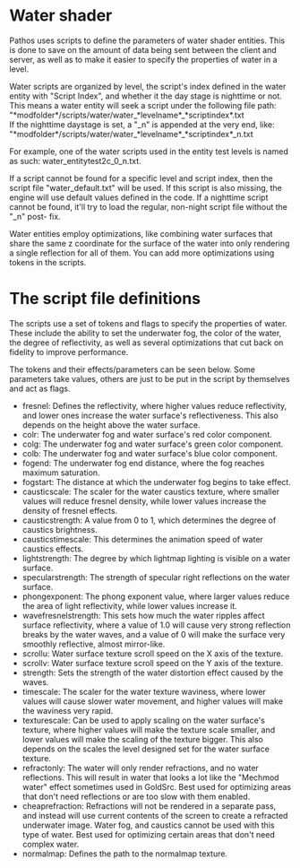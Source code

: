 # Water shader

Pathos uses scripts to define the parameters of water shader entities. This is done to save on the amount of
data being sent between the client and server, as well as to make it easier to specify the properties of water
in a level.

Water scripts are organized by level, the script's index defined in the water entity with "Script Index", and
whether it the day stage is nighttime or not. This means a water entity will seek a script under the following
file path:<br />
"\*modfolder\*/scripts/water/water\_\*levelname\*\_\*scriptindex\*.txt<br />
If the nighttime daystage is set, a "_n" is appended at the very end, like:<br />
"\*modfolder\*/scripts/water/water\_\*levelname\*\_\*scriptindex\*\_n.txt<br />

For example, one of the water scripts used in the entity test levels is named as such:
water_entitytest2c_0_n.txt.

If a script cannot be found for a specific level and script index, then the script file "water_default.txt"
will be used. If this script is also missing, the engine will use default values defined in the code. If a
nighttime script cannot be found, it'll try to load the regular, non-night script file without the "_n" post-
fix.

Water entities employ optimizations, like combining water surfaces that share the same z coordinate for the
surface of the water into only rendering a single reflection for all of them. You can add more optimizations
using tokens in the scripts.

# The script file definitions

The scripts use a set of tokens and flags to specify the properties of water. These include the ability to set
the underwater fog, the color of the water, the degree of reflectivity, as well as several optimizations that
cut back on fidelity to improve performance.

The tokens and their effects/parameters can be seen below. Some parameters take values, others are just to be
put in the script by themselves and act as flags.

 - fresnel: Defines the reflectivity, where higher values reduce reflectivity, and lower ones increase the
 water surface's reflectiveness. This also depends on the height above the water surface.
 - colr: The underwater fog and water surface's red color component.
 - colg: The underwater fog and water surface's green color component.
 - colb: The underwater fog and water surface's blue color component.
 - fogend: The underwater fog end distance, where the fog reaches maximum saturation.
 - fogstart: The distance at which the underwater fog begins to take effect.
 - causticscale: The scaler for the water caustics texture, where smaller values will reduce fresnel density,
 while lower values increase the density of fresnel effects.
 - causticstrength: A value from 0 to 1, which determines the degree of caustics brightness.
 - causticstimescale: This determines the animation speed of water caustics effects.
 - lightstrength: The degree by which lightmap lighting is visible on a water surface.
 - specularstrength: The strength of specular right reflections on the water surface.
 - phongexponent: The phong exponent value, where larger values reduce the area of light reflectivity, while
 lower values increase it.
 - wavefresnelstrength: This sets how much the water ripples affect surface reflectivity, where a value of
 1.0 will cause very strong reflection breaks by the water waves, and a value of 0 will make the surface
 very smoothly reflective, almost mirror-like.
 - scrollu: Water surface texture scroll speed on the X axis of the texture.
 - scrollv: Water surface texture scroll speed on the Y axis of the texture.
 - strength: Sets the strength of the water distortion effect caused by the waves.
 - timescale: The scaler for the water texture waviness, where lower values will cause slower water movement,
 and higher values will make the waviness very rapid.
 - texturescale: Can be used to apply scaling on the water surface's texture, where higher values will make
 the texture scale smaller, and lower values will make the scaling of the texture bigger. This also depends
 on the scales the level designed set for the water surface texture.
 - refractonly: The water will only render refractions, and no water reflections. This will result in water
 that looks a lot like the "Mechmod water" effect sometimes used in GoldSrc. Best used for optimizing areas
 that don't need reflections or are too slow with them enabled.
 - cheaprefraction: Refractions will not be rendered in a separate pass, and instead will use current 
 contents of the screen to create a refracted underwater image. Water fog, and caustics cannot be used with
 this type of water. Best used for optimizing certain areas that don't need complex water.
 - normalmap: Defines the path to the normalmap texture.
